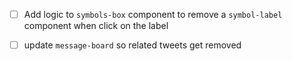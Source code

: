 - [ ] Add logic to `symbols-box` component to remove a `symbol-label` component when click on the label

- [ ] update `message-board` so related tweets get removed
